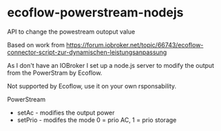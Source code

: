 # ecoflow-powerstream-nodejs
API to change the powestream outoput value

Based on work from https://forum.iobroker.net/topic/66743/ecoflow-connector-script-zur-dynamischen-leistungsanpassung

As I don't have an IOBroker I set up a node.js server to modify the output from the PowerStram by Ecoflow.

Not supported by Ecoflow, use it on your own rsponsability.

PowerStream
- setAc - modifies the output power
- setPrio - modifes the mode 0 = prio AC, 1 = prio storage
